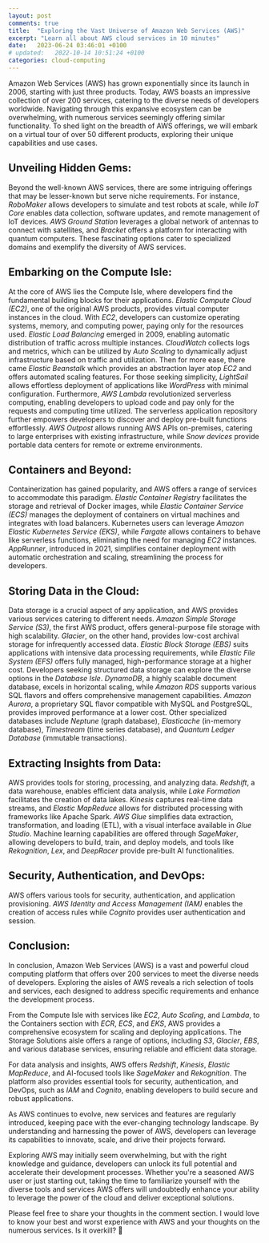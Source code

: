```yaml
---
layout: post
comments: true
title:  "Exploring the Vast Universe of Amazon Web Services (AWS)"
excerpt: "Learn all about AWS cloud services in 10 minutes"
date:   2023-06-24 03:46:01 +0100
# updated:   2022-10-14 10:51:24 +0100
categories: cloud-computing
---
```


Amazon Web Services (AWS) has grown exponentially since its launch in 2006, starting with just three products. Today, AWS boasts an impressive collection of over 200 services, catering to the diverse needs of developers worldwide. Navigating through this expansive ecosystem can be overwhelming, with numerous services seemingly offering similar functionality. To shed light on the breadth of AWS offerings, we will embark on a virtual tour of over 50 different products, exploring their unique capabilities and use cases.

## Unveiling Hidden Gems:
Beyond the well-known AWS services, there are some intriguing offerings that may be lesser-known but serve niche requirements. For instance, *RoboMaker* allows developers to simulate and test robots at scale, while *IoT Core* enables data collection, software updates, and remote management of IoT devices. *AWS Ground Station* leverages a global network of antennas to connect with satellites, and *Bracket* offers a platform for interacting with quantum computers. These fascinating options cater to specialized domains and exemplify the diversity of AWS services.

## Embarking on the Compute Isle:
At the core of AWS lies the Compute Isle, where developers find the fundamental building blocks for their applications. *Elastic Compute Cloud (EC2)*, one of the original AWS products, provides virtual computer instances in the cloud. With *EC2*, developers can customize operating systems, memory, and computing power, paying only for the resources used. *Elastic Load Balancing* emerged in 2009, enabling automatic distribution of traffic across multiple instances. *CloudWatch* collects logs and metrics, which can be utilized by *Auto Scaling* to dynamically adjust infrastructure based on traffic and utilization. Then for more ease, there came *Elastic Beanstalk* which provides an abstraction layer atop *EC2* and offers automated scaling features. For those seeking simplicity, *LightSail* allows effortless deployment of applications like *WordPress* with minimal configuration. Furthermore, *AWS Lambda* revolutionized serverless computing, enabling developers to upload code and pay only for the requests and computing time utilized. The serverless application repository further empowers developers to discover and deploy pre-built functions effortlessly. *AWS Outpost* allows running AWS APIs on-premises, catering to large enterprises with existing infrastructure, while *Snow devices* provide portable data centers for remote or extreme environments.

## Containers and Beyond:
Containerization has gained popularity, and AWS offers a range of services to accommodate this paradigm. *Elastic Container Registry* facilitates the storage and retrieval of Docker images, while *Elastic Container Service (ECS)* manages the deployment of containers on virtual machines and integrates with load balancers. Kubernetes users can leverage *Amazon Elastic Kubernetes Service (EKS)*, while *Fargate* allows containers to behave like serverless functions, eliminating the need for managing *EC2* instances. *AppRunner*, introduced in 2021, simplifies container deployment with automatic orchestration and scaling, streamlining the process for developers.

## Storing Data in the Cloud:
Data storage is a crucial aspect of any application, and AWS provides various services catering to different needs. *Amazon Simple Storage Service (S3)*, the first AWS product, offers general-purpose file storage with high scalability. *Glacier*, on the other hand, provides low-cost archival storage for infrequently accessed data. *Elastic Block Storage (EBS)* suits applications with intensive data processing requirements, while *Elastic File System (EFS)* offers fully managed, high-performance storage at a higher cost. Developers seeking structured data storage can explore the diverse options in the *Database Isle*. *DynamoDB*, a highly scalable document database, excels in horizontal scaling, while *Amazon RDS* supports various SQL flavors and offers comprehensive management capabilities. *Amazon Aurora*, a proprietary SQL flavor compatible with MySQL and PostgreSQL, provides improved performance at a lower cost. Other specialized databases include *Neptune* (graph database), *Elasticache* (in-memory database), *Timestream* (time series database), and *Quantum Ledger Database* (immutable transactions).

## Extracting Insights from Data:
AWS provides tools for storing, processing, and analyzing data. *Redshift*, a data warehouse, enables efficient data analysis, while *Lake Formation* facilitates the creation of data lakes. *Kinesis* captures real-time data streams, and *Elastic MapReduce* allows for distributed processing with frameworks like Apache Spark. *AWS Glue* simplifies data extraction, transformation, and loading (ETL), with a visual interface available in *Glue Studio*. Machine learning capabilities are offered through *SageMaker*, allowing developers to build, train, and deploy models, and tools like *Rekognition*, *Lex*, and *DeepRacer* provide pre-built AI functionalities.

## Security, Authentication, and DevOps:
AWS offers various tools for security, authentication, and application provisioning. *AWS Identity and Access Management (IAM)* enables the creation of access rules while *Cognito* provides user authentication and session.

## Conclusion:
In conclusion, Amazon Web Services (AWS) is a vast and powerful cloud computing platform that offers over 200 services to meet the diverse needs of developers. Exploring the aisles of AWS reveals a rich selection of tools and services, each designed to address specific requirements and enhance the development process.

From the Compute Isle with services like *EC2*, *Auto Scaling*, and *Lambda*, to the Containers section with *ECR*, *ECS*, and *EKS*, AWS provides a comprehensive ecosystem for scaling and deploying applications. The Storage Solutions aisle offers a range of options, including *S3*, *Glacier*, *EBS*, and various database services, ensuring reliable and efficient data storage.

For data analysis and insights, AWS offers *Redshift*, *Kinesis*, *Elastic MapReduce*, and AI-focused tools like *SageMaker* and *Rekognition*. The platform also provides essential tools for security, authentication, and DevOps, such as *IAM* and *Cognito*, enabling developers to build secure and robust applications.

As AWS continues to evolve, new services and features are regularly introduced, keeping pace with the ever-changing technology landscape. By understanding and harnessing the power of AWS, developers can leverage its capabilities to innovate, scale, and drive their projects forward.

Exploring AWS may initially seem overwhelming, but with the right knowledge and guidance, developers can unlock its full potential and accelerate their development processes. Whether you're a seasoned AWS user or just starting out, taking the time to familiarize yourself with the diverse tools and services AWS offers will undoubtedly enhance your ability to leverage the power of the cloud and deliver exceptional solutions.

Please feel free to share your thoughts in the comment section. I would love to know your best and worst experience with AWS and your thoughts on the numerous services. Is it overkill? 🙈 
